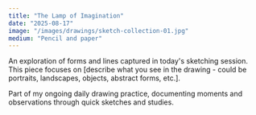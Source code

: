 ```yaml
---
title: "The Lamp of Imagination"
date: "2025-08-17"
image: "/images/drawings/sketch-collection-01.jpg"
medium: "Pencil and paper"
---
```


An exploration of forms and lines captured in today's sketching session. This piece focuses on [describe what you see in the drawing - could be portraits, landscapes, objects, abstract forms, etc.].

Part of my ongoing daily drawing practice, documenting moments and observations through quick sketches and studies.

